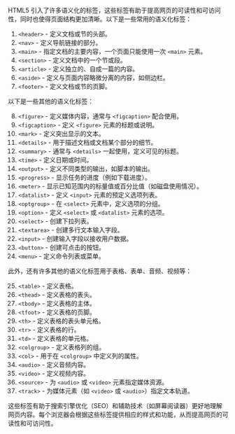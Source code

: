 HTML5 引入了许多语义化的标签，这些标签有助于提高网页的可读性和可访问性，同时也使得页面结构更加清晰。以下是一些常用的语义化标签：

1. `<header>` - 定义文档或节的头部。
2. `<nav>` - 定义导航链接的部分。
3. `<main>` - 指定文档的主要内容，一个页面只能使用一次 `<main>` 元素。
4. `<section>` - 定义文档中的一个节或段。
5. `<article>` - 定义独立的、自成一篇的内容。
6. `<aside>` - 定义与页面内容略微分离的内容，如侧边栏。
7. `<footer>` - 定义文档或节的页脚。

以下是一些其他的语义化标签：

8. `<figure>` - 定义媒体内容，通常与 `<figcaption>` 配合使用。
9. `<figcaption>` - 定义 `<figure>` 元素的标题或说明。
10. `<mark>` - 定义突出显示的文本。
11. `<details>` - 用于描述文档或文档某个部分的细节。
12. `<summary>` - 通常与 `<details>` 一起使用，定义可见的标题。
13. `<time>` - 定义日期或时间。
14. `<output>` - 定义不同类型的输出，如脚本的输出。
15. `<progress>` - 显示任务的进度（例如下载进度）。
16. `<meter>` - 显示已知范围内的标量值或百分比值（如磁盘使用情况）。
17. `<datalist>` - 定义 `<input>` 元素的预定义选项列表。
18. `<optgroup>` - 在 `<select>` 元素中，定义选项的分组。
19. `<option>` - 定义 `<select>` 或 `<datalist>` 元素的选项。
20. `<select>` - 创建下拉列表。
21. `<textarea>` - 创建多行文本输入字段。
22. `<input>` - 创建输入字段以接收用户数据。
23. `<button>` - 创建可点击的按钮。
24. `<menu>` - 定义命令列表或菜单。

此外，还有许多其他的语义化标签用于表格、表单、音频、视频等：

25. `<table>` - 定义表格。
26. `<thead>` - 定义表格的表头。
27. `<tbody>` - 定义表格的主体。
28. `<tfoot>` - 定义表格的页脚。
29. `<th>` - 定义表格的表头单元格。
30. `<tr>` - 定义表格的行。
31. `<td>` - 定义表格的单元格。
32. `<colgroup>` - 定义表格列的组。
33. `<col>` - 用于在 `<colgroup>` 中定义列的属性。
34. `<audio>` - 定义音频内容。
35. `<video>` - 定义视频内容。
36. `<source>` - 为 `<audio>` 或 `<video>` 元素指定媒体资源。
37. `<track>` - 为媒体元素（如 `<video>` 或 `<audio>`）指定文本轨道。

这些标签有助于搜索引擎优化（SEO）和辅助技术（如屏幕阅读器）更好地理解网页内容。每个浏览器会根据这些标签提供相应的样式和功能，从而提高网页的可读性和可访问性。